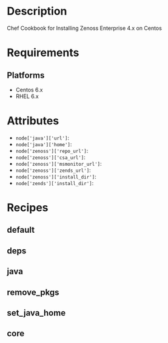 # Description

Chef Cookbook for Installing Zenoss Enterprise 4.x on Centos

# Requirements

## Platforms


* Centos 6.x
*  RHEL 6.x
  
# Attributes


* `node['java']['url']`:
* `node['java']['home']`:
* `node['zenoss']['repo_url']`:
* `node['zenoss']['csa_url']`:
* `node['zenoss']['msmonitor_url']`:
* `node['zenoss']['zends_url']`:
* `node['zenoss']['install_dir']`:
* `node['zends']['install_dir']`:

# Recipes

## default

## deps

## java

## remove_pkgs

## set_java_home

## core

